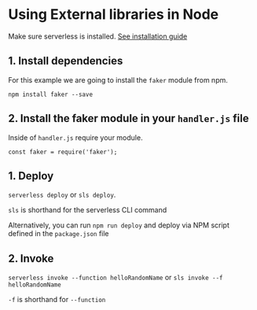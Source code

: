 <!--
title: Hello World AWS Lambda Node Example
description: Create a nodeJS Lambda function on amazon web services
layout: Doc
-->

# Using External libraries in Node

Make sure serverless is installed. [See installation guide](/link/here)

## 1. Install dependencies

For this example we are going to install the `faker` module from npm.

`npm install faker --save`

## 2. Install the faker module in your `handler.js` file

Inside of `handler.js` require your module.

`const faker = require('faker');`

## 1. Deploy

`serverless deploy` or `sls deploy`.

`sls` is shorthand for the serverless CLI command

Alternatively, you can run `npm run deploy` and deploy via NPM script defined in the `package.json` file

## 2. Invoke

`serverless invoke --function helloRandomName` or `sls invoke --f helloRandomName`

`-f` is shorthand for `--function`
